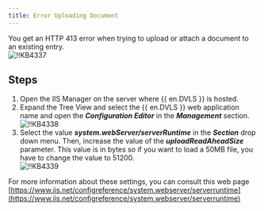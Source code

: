 ```yaml
---
title: Error Uploading Document
---
```

You get an HTTP 413 error when trying to upload or attach a document to an existing entry.  
![!!KB4337](https://webdevolutions.azureedge.net/docs/en/kb/KB4337.png)

## Steps

1. Open the IIS Manager on the server where {{ en.DVLS }} is hosted.
1. Expand the Tree View and select the {{ en.DVLS }} web application name and open the ***Configuration Editor*** in the ***Management*** section.  
![!!KB4338](https://webdevolutions.azureedge.net/docs/en/kb/KB4338.png)
1. Select the value ***system.webServer/serverRuntime*** in the ***Section*** drop down menu. Then, increase the value of the ***uploadReadAheadSize*** parameter. This value is in bytes so if you want to load a 50MB file, you have to change the value to 51200.  
![!!KB4339](https://webdevolutions.azureedge.net/docs/en/kb/KB4339.png)  

For more information about these settings, you can consult this web page [https://www.iis.net/configreference/system.webserver/serverruntime](https://www.iis.net/configreference/system.webserver/serverruntime)
